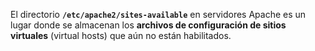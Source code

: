 El directorio **`/etc/apache2/sites-available`** en servidores Apache es un lugar donde se almacenan los **archivos de configuración de sitios virtuales** (virtual hosts) que aún no están habilitados.
